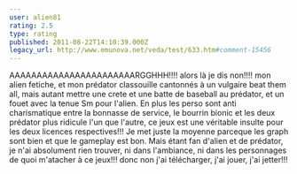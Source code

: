 ```yaml
---
user: alien81
rating: 2.5
type: rating
published: 2011-08-22T14:10:39.000Z
legacy_url: http://www.emunova.net/veda/test/633.htm#comment-15456
---
```

AAAAAAAAAAAAAAAAAAAAAAARGGHHH!!!! alors là je dis non!!!! mon alien fetiche, et mon prédator classouille cantonnés à un vulgaire beat them all, mais autant mettre une crete et une batte de baseball au prédator, et un fouet avec la tenue Sm pour l'alien. En plus les perso sont anti charismatique entre la bonnasse de service, le bourrin bionic et les deux prédator plus ridicule l'un que l'autre, ce jeux est une véritable insulte pour les deux licences respectives!!! Je met juste la moyenne parceque les graph sont bien et que le gameplay est bon. Mais étant fan d'alien et de prédator, je n'ai absolument rien trouver, ni dans l'ambiance, ni dans les personnages de quoi m'atacher à ce jeux!!! donc non j'ai télécharger, j'ai jouer, j'ai jetter!!!